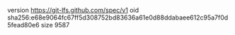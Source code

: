version https://git-lfs.github.com/spec/v1
oid sha256:e68e9064fc67ff5d308752bd83636a61e0d88ddabaee612c95a7f0d5fead80e6
size 9587
